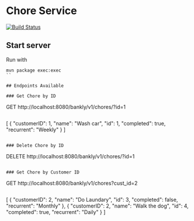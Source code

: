 # Chore Service

[![Build Status](https://travis-ci.org/usmakestwo/ChoresService.svg?branch=master)](https://travis-ci.org/usmakestwo/ChoresService)

## Start server

Run with

```
mvn package exec:exec
``

## Endpoints Available

### Get Chore by ID

```
GET http://localhost:8080/bankly/v1/chores/?id=1
```

```
[
    {
        "customerID": 1,
        "name": "Wash car",
        "id": 1,
        "completed": true,
        "recurrent": "Weekly"
    }
]
```

### Delete Chore by ID

```
DELETE http://localhost:8080/bankly/v1/chores/?id=1
```

### Get Chore by Customer ID

```
GET http://localhost:8080/bankly/v1/chores?cust_id=2
```

```
[
    {
        "customerID": 2,
        "name": "Do Laundary",
        "id": 3,
        "completed": false,
        "recurrent": "Monthly"
    },
    {
        "customerID": 2,
        "name": "Walk the dog",
        "id": 4,
        "completed": true,
        "recurrent": "Daily"
    }
]
```
